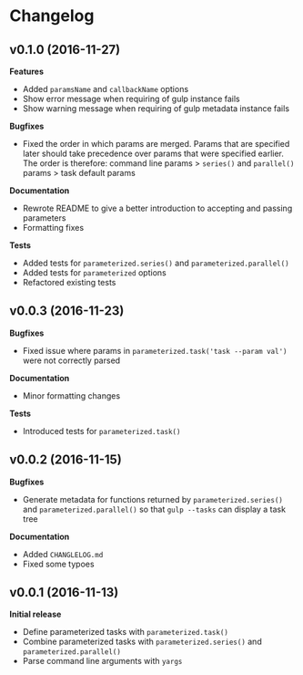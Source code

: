 # Changelog

## v0.1.0 (2016-11-27)

**Features**
- Added `paramsName` and `callbackName` options
- Show error message when requiring of gulp instance fails
- Show warning message when requiring of gulp metadata instance fails

**Bugfixes**
- Fixed the order in which params are merged. Params that are specified later should take precedence over params that were specified earlier. The order is therefore: command line params > `series()` and `parallel()` params > task default params

**Documentation**
- Rewrote README to give a better introduction to accepting and passing parameters
- Formatting fixes

**Tests**
- Added tests for `parameterized.series()` and `parameterized.parallel()`
- Added tests for `parameterized` options
- Refactored existing tests

## v0.0.3 (2016-11-23)

**Bugfixes**
- Fixed issue where params in `parameterized.task('task --param val')` were not correctly parsed

**Documentation**
- Minor formatting changes

**Tests**
- Introduced tests for `parameterized.task()`

## v0.0.2 (2016-11-15)

**Bugfixes**

- Generate metadata for functions returned by `parameterized.series()` and `parameterized.parallel()` so that `gulp --tasks` can display a task tree

**Documentation**

- Added `CHANGLELOG.md`
- Fixed some typoes

## v0.0.1 (2016-11-13)

**Initial release**

- Define parameterized tasks with `parameterized.task()`
- Combine parameterized tasks with `parameterized.series()` and `parameterized.parallel()`
- Parse command line arguments with `yargs`

